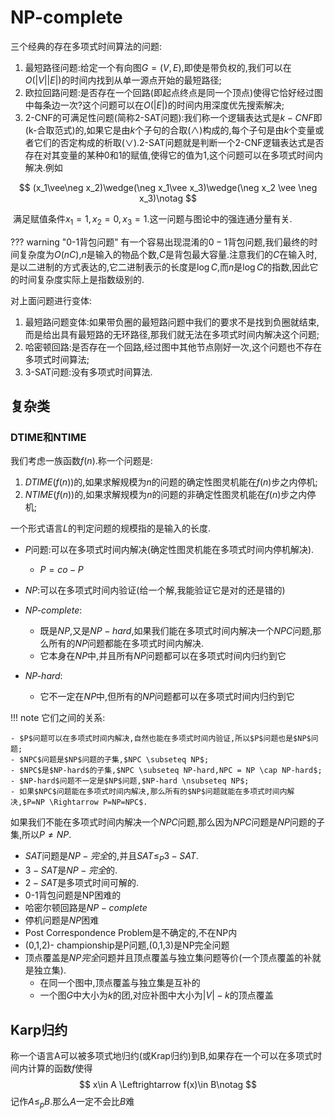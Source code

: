 # NP-complete

三个经典的存在多项式时间算法的问题:

1. 最短路径问题:给定一个有向图$G=(V,E)$,即使是带负权的,我们可以在$O(|V||E|)$的时间内找到从单一源点开始的最短路径;
2. 欧拉回路问题:是否存在一个回路(即起点终点是同一个顶点)使得它恰好经过图中每条边一次?这个问题可以在$O(|E|)$的时间内用深度优先搜索解决;
3. 2-CNF的可满足性问题(简称2-SAT问题):我们称一个逻辑表达式是$k-CNF$即(k-合取范式)的,如果它是由$k$个子句的合取($\wedge$)构成的,每个子句是由$k$个变量或者它们的否定构成的析取($\vee$).2-SAT问题就是判断一个2-CNF逻辑表达式是否存在对其变量的某种0和1的赋值,使得它的值为1,这个问题可以在多项式时间内解决.例如

$$
(x_1\vee\neg x_2)\wedge(\neg x_1\vee x_3)\wedge(\neg x_2 \vee \neg x_3)\notag
$$

​	满足赋值条件$x_1=1,x_2=0,x_3=1$.这一问题与图论中的强连通分量有关.

??? warning "0-1背包问题"
    有一个容易出现混淆的$0-1$背包问题,我们最终的时间复杂度为$O(nC)$,$n$是输入的物品个数,$C$是背包最大容量.注意我们的$C$在输入时,是以二进制的方式表达的,它二进制表示的长度是$\log C$,而$n$是$\log C$的指数,因此它的时间复杂度实际上是指数级别的.

对上面问题进行变体:

1. 最短路问题变体:如果带负圈的最短路问题中我们的要求不是找到负圈就结束,而是给出具有最短路的无环路径,那我们就无法在多项式时间内解决这个问题;
2. 哈密顿回路:是否存在一个回路,经过图中其他节点刚好一次,这个问题也不存在多项式时间算法;
3. 3-SAT问题:没有多项式时间算法.

## 复杂类

### DTIME和NTIME

我们考虑一族函数$f(n)$.称一个问题是:

1. $DTIME(f(n))$的,如果求解规模为$n$的问题的确定性图灵机能在$f(n)$步之内停机;
2. $NTIME(f(n))$的,如果求解规模为$n$的问题的非确定性图灵机能在$f(n)$步之内停机;

一个形式语言$L$的判定问题的规模指的是输入的长度.

 - *P*问题:可以在多项式时间内解决(确定性图灵机能在多项式时间内停机解决).
   - $P=co-P$

 - *NP*:可以在多项式时间内验证(给一个解,我能验证它是对的还是错的)
 - *NP-complete*:
   - 既是$NP$,又是$NP-hard$,如果我们能在多项式时间内解决一个$NPC$问题,那么所有的$NP$问题都能在多项式时间内解决.
   - 它本身在*NP*中,并且所有$NP$问题都可以在多项式时间内归约到它

 - *NP-hard*:
   - 它不一定在*NP*中,但所有的$NP$问题都可以在多项式时间内归约到它

!!! note
    它们之间的关系:

    - $P$问题可以在多项式时间内解决,自然也能在多项式时间内验证,所以$P$问题也是$NP$问题;
    - $NPC$问题是$NP$问题的子集,$NPC \subseteq NP$;
    - $NPC$是$NP-hard$的子集,$NPC \subseteq NP-hard,NPC = NP \cap NP-hard$;
    - $NP-hard$问题不一定是$NP$问题,$NP-hard \nsubseteq NP$;
    - 如果$NPC$问题能在多项式时间内解决,那么所有的$NP$问题就能在多项式时间内解决,$P=NP \Rightarrow P=NP=NPC$.

如果我们不能在多项式时间内解决一个$NPC$问题,那么因为$NPC$问题是$NP$问题的子集,所以$P\neq NP$.

- $SAT$问题是$NP-完全$的,并且$SAT \leq_{P} 3-SAT$.
- $3-SAT$是$NP-完全$的.
- $2-SAT$是多项式时间可解的.
- 0-1背包问题是NP困难的
- 哈密尔顿回路是$NP-complete$
- 停机问题是$NP$困难
- Post Correspondence Problem是不确定的,不在NP内
- (0,1,2)- championship是P问题,(0,1,3)是NP完全问题
- 顶点覆盖是$NP完全$问题并且顶点覆盖与独立集问题等价(一个顶点覆盖的补就是独立集).
  - 在同一个图中,顶点覆盖与独立集是互补的
  - 一个图$G$中大小为$k$的团,对应补图中大小为$|V|-k$的顶点覆盖


## Karp归约

称一个语言A可以被多项式地归约(或Krap归约)到B,如果存在一个可以在多项式时间内计算的函数$f$使得
$$
x\in A \Leftrightarrow f(x)\in B\notag
$$
记作$A\leq_p B$.那么$A$一定不会比$B$难
